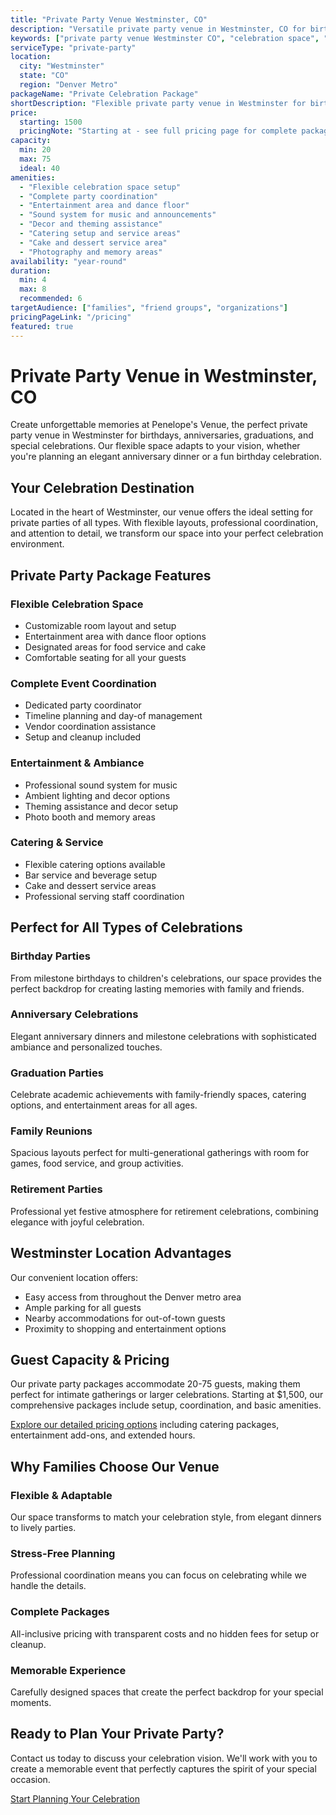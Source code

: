 ```yaml
---
title: "Private Party Venue Westminster, CO"
description: "Versatile private party venue in Westminster, CO for birthdays, anniversaries, and celebrations. Flexible packages with catering and coordination."
keywords: ["private party venue Westminster CO", "celebration space", "birthday party venue", "anniversary party location", "private event space", "Colorado party venue"]
serviceType: "private-party"
location:
  city: "Westminster"
  state: "CO"
  region: "Denver Metro"
packageName: "Private Celebration Package"
shortDescription: "Flexible private party venue in Westminster for birthdays, anniversaries, and special celebrations with complete setup and coordination."
price:
  starting: 1500
  pricingNote: "Starting at - see full pricing page for complete packages"
capacity:
  min: 20
  max: 75
  ideal: 40
amenities:
  - "Flexible celebration space setup"
  - "Complete party coordination"
  - "Entertainment area and dance floor"
  - "Sound system for music and announcements"
  - "Decor and theming assistance"
  - "Catering setup and service areas"
  - "Cake and dessert service area"
  - "Photography and memory areas"
availability: "year-round"
duration:
  min: 4
  max: 8
  recommended: 6
targetAudience: ["families", "friend groups", "organizations"]
pricingPageLink: "/pricing"
featured: true
---
```


# Private Party Venue in Westminster, CO

Create unforgettable memories at Penelope's Venue, the perfect private party venue in Westminster for birthdays, anniversaries, graduations, and special celebrations. Our flexible space adapts to your vision, whether you're planning an elegant anniversary dinner or a fun birthday celebration.

## Your Celebration Destination

Located in the heart of Westminster, our venue offers the ideal setting for private parties of all types. With flexible layouts, professional coordination, and attention to detail, we transform our space into your perfect celebration environment.

## Private Party Package Features

### Flexible Celebration Space
- Customizable room layout and setup
- Entertainment area with dance floor options
- Designated areas for food service and cake
- Comfortable seating for all your guests

### Complete Event Coordination
- Dedicated party coordinator
- Timeline planning and day-of management
- Vendor coordination assistance
- Setup and cleanup included

### Entertainment & Ambiance
- Professional sound system for music
- Ambient lighting and decor options
- Theming assistance and decor setup
- Photo booth and memory areas

### Catering & Service
- Flexible catering options available
- Bar service and beverage setup
- Cake and dessert service areas
- Professional serving staff coordination

## Perfect for All Types of Celebrations

### Birthday Parties
From milestone birthdays to children's celebrations, our space provides the perfect backdrop for creating lasting memories with family and friends.

### Anniversary Celebrations
Elegant anniversary dinners and milestone celebrations with sophisticated ambiance and personalized touches.

### Graduation Parties
Celebrate academic achievements with family-friendly spaces, catering options, and entertainment areas for all ages.

### Family Reunions
Spacious layouts perfect for multi-generational gatherings with room for games, food service, and group activities.

### Retirement Parties
Professional yet festive atmosphere for retirement celebrations, combining elegance with joyful celebration.

## Westminster Location Advantages

Our convenient location offers:
- Easy access from throughout the Denver metro area
- Ample parking for all guests
- Nearby accommodations for out-of-town guests
- Proximity to shopping and entertainment options

## Guest Capacity & Pricing

Our private party packages accommodate 20-75 guests, making them perfect for intimate gatherings or larger celebrations. Starting at $1,500, our comprehensive packages include setup, coordination, and basic amenities.

[Explore our detailed pricing options](/pricing) including catering packages, entertainment add-ons, and extended hours.

## Why Families Choose Our Venue

### Flexible & Adaptable
Our space transforms to match your celebration style, from elegant dinners to lively parties.

### Stress-Free Planning
Professional coordination means you can focus on celebrating while we handle the details.

### Complete Packages
All-inclusive pricing with transparent costs and no hidden fees for setup or cleanup.

### Memorable Experience
Carefully designed spaces that create the perfect backdrop for your special moments.

## Ready to Plan Your Private Party?

Contact us today to discuss your celebration vision. We'll work with you to create a memorable event that perfectly captures the spirit of your special occasion.

[Start Planning Your Celebration](/contact#book)
